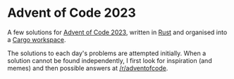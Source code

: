 # Advent of Code 2023

A few solutions for [Advent of Code 2023](https://adventofcode.com/2023),
written in [Rust](https://www.rust-lang.org/) and organised into a
[Cargo workspace](https://doc.rust-lang.org/book/ch14-03-cargo-workspaces.html).

The solutions to each day's problems are attempted initially. When a solution
cannot be found independently, I first look for inspiration (and memes) and then
possible answers at [/r/adventofcode](https://www.reddit.com/r/adventofcode/).
